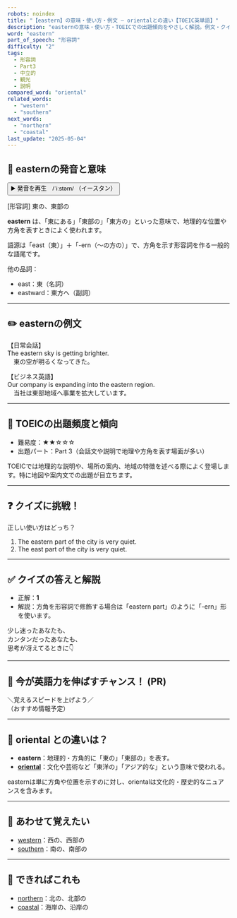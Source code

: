 ```yaml
---
robots: noindex
title: "【eastern】の意味・使い方・例文 ― orientalとの違い【TOEIC英単語】"
description: "easternの意味・使い方・TOEICでの出題傾向をやさしく解説。例文・クイズ付きでorientalとの違いもわかりやすく学べます。"
word: "eastern"
part_of_speech: "形容詞"
difficulty: "2"
tags:
  - 形容詞
  - Part3
  - 中立的
  - 観光
  - 説明
compared_word: "oriental"
related_words:
  - "western"
  - "southern"
next_words:
  - "northern"
  - "coastal"
last_update: "2025-05-04"
---
```


## 🔰 easternの発音と意味

<button class="play-audio" onclick="playTTS('eastern')">
  <span class="play-audio-main">
    ▶️ 発音を再生　/ˈiːstərn/
  </span>
  <span class="play-audio-sub">
    （イースタン）
  </span>
</button>

[形容詞] 東の、東部の

**eastern** は、「東にある」「東部の」「東方の」といった意味で、地理的な位置や方角を表すときによく使われます。

語源は「east（東）」＋「-ern（～の方の）」で、方角を示す形容詞を作る一般的な語尾です。

他の品詞：  
- east：東（名詞）
- eastward：東方へ（副詞）

---

## ✏️ easternの例文

【日常会話】  
The eastern sky is getting brighter.  
　東の空が明るくなってきた。

【ビジネス英語】  
Our company is expanding into the eastern region.  
　当社は東部地域へ事業を拡大しています。

---

## 🎯 TOEICの出題頻度と傾向

- 難易度：★★☆☆☆
- 出題パート：Part 3（会話文や説明で地理や方角を表す場面が多い）

TOEICでは地理的な説明や、場所の案内、地域の特徴を述べる際によく登場します。特に地図や案内文での出題が目立ちます。

---

## ❓ クイズに挑戦！

正しい使い方はどっち？

1. The eastern part of the city is very quiet.  
2. The east part of the city is very quiet.

---

## ✅ クイズの答えと解説

- 正解：**1**
- 解説：方角を形容詞で修飾する場合は「eastern part」のように「-ern」形を使います。

少し迷ったあなたも、  
カンタンだったあなたも、  
思考が冴えてるときに👇️

---

## 🚀 今が英語力を伸ばすチャンス！ (PR)

<div class="info-center">
＼覚えるスピードを上げよう／<br>  
（おすすめ情報予定）
</div>

---

## 🤔  oriental との違いは？

- **eastern**：地理的・方角的に「東の」「東部の」を表す。
- **[oriental](/word/oriental/)**：文化や芸術など「東洋の」「アジア的な」という意味で使われる。

easternは単に方角や位置を示すのに対し、orientalは文化的・歴史的なニュアンスを含みます。

---

## 🧩 あわせて覚えたい

- [western](/word/western/)：西の、西部の
- [southern](/word/southern/)：南の、南部の

---

## 📖 できればこれも

- [northern](/word/northern/)：北の、北部の
- [coastal](/word/coastal/)：海岸の、沿岸の

<!-- cvid: aid15_bid17 -->
